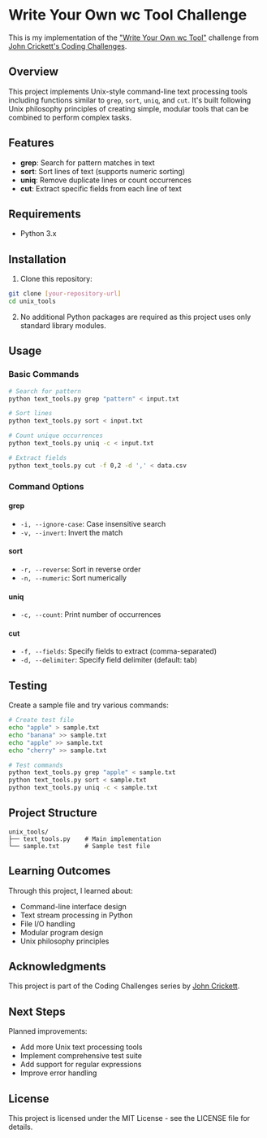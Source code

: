 # Write Your Own wc Tool Challenge

This is my implementation of the ["Write Your Own wc Tool"](https://codingchallenges.fyi/challenges/challenge-wc) challenge from [John Crickett's Coding Challenges](https://codingchallenges.fyi/).

## Overview

This project implements Unix-style command-line text processing tools including functions similar to `grep`, `sort`, `uniq`, and `cut`. It's built following Unix philosophy principles of creating simple, modular tools that can be combined to perform complex tasks.

## Features

- **grep**: Search for pattern matches in text
- **sort**: Sort lines of text (supports numeric sorting)
- **uniq**: Remove duplicate lines or count occurrences
- **cut**: Extract specific fields from each line of text

## Requirements

- Python 3.x

## Installation

1. Clone this repository:
```bash
git clone [your-repository-url]
cd unix_tools
```

2. No additional Python packages are required as this project uses only standard library modules.

## Usage

### Basic Commands

```bash
# Search for pattern
python text_tools.py grep "pattern" < input.txt

# Sort lines
python text_tools.py sort < input.txt

# Count unique occurrences
python text_tools.py uniq -c < input.txt

# Extract fields
python text_tools.py cut -f 0,2 -d ',' < data.csv
```

### Command Options

#### grep
- `-i, --ignore-case`: Case insensitive search
- `-v, --invert`: Invert the match

#### sort
- `-r, --reverse`: Sort in reverse order
- `-n, --numeric`: Sort numerically

#### uniq
- `-c, --count`: Print number of occurrences

#### cut
- `-f, --fields`: Specify fields to extract (comma-separated)
- `-d, --delimiter`: Specify field delimiter (default: tab)

## Testing

Create a sample file and try various commands:

```bash
# Create test file
echo "apple" > sample.txt
echo "banana" >> sample.txt
echo "apple" >> sample.txt
echo "cherry" >> sample.txt

# Test commands
python text_tools.py grep "apple" < sample.txt
python text_tools.py sort < sample.txt
python text_tools.py uniq -c < sample.txt
```

## Project Structure

```
unix_tools/
├── text_tools.py    # Main implementation
└── sample.txt       # Sample test file
```

## Learning Outcomes

Through this project, I learned about:
- Command-line interface design
- Text stream processing in Python
- File I/O handling
- Modular program design
- Unix philosophy principles

## Acknowledgments

This project is part of the Coding Challenges series by [John Crickett](https://codingchallenges.fyi/). 

## Next Steps

Planned improvements:
- Add more Unix text processing tools
- Implement comprehensive test suite
- Add support for regular expressions
- Improve error handling

## License

This project is licensed under the MIT License - see the LICENSE file for details.
